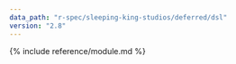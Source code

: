 ```yaml
---
data_path: "r-spec/sleeping-king-studios/deferred/dsl"
version: "2.8"
---
```


{% include reference/module.md %}
